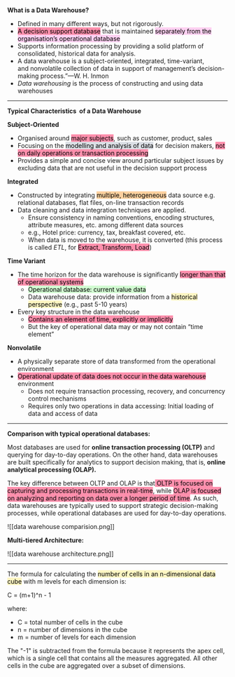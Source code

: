 
**What is a Data Warehouse?**

-   Defined in many different ways, but not rigorously.
-   <mark style="background: #FF5582A6;">A decision support database</mark> that is maintained <mark style="background: #FFB8EBA6;">separately from the organisation’s operational database</mark>
-   Supports information processing by providing a solid platform of consolidated, historical data for analysis.
-   A data warehouse is a subject-oriented, integrated, time-variant, and nonvolatile collection of data in support of management’s decision-making process.”—W. H. Inmon
-   _Data warehousing_ is the process of constructing and using data warehouses

---

**Typical Characteristics  of a Data Warehouse**

**Subject-Oriented**

-   Organised around <mark style="background: #FF5582A6;">major subjects</mark>, such as customer, product, sales
-   Focusing on the <mark style="background: #CACFD9A6;">modelling and analysis of data</mark> for decision makers, <mark style="background: #FF5582A6;">not on daily operations or transaction processing</mark>
-   Provides a simple and concise view around particular subject issues by excluding data that are not useful in the decision support process

**Integrated**

-   Constructed by integrating <mark style="background: #FFB86CA6;">multiple, heterogeneous</mark> data source e.g. relational databases, flat files, on-line transaction records
-   Data cleaning and data integration techniques are applied.
    -   Ensure consistency in naming conventions, encoding structures, attribute measures, etc. among different data sources
    -   e.g., Hotel price: currency, tax, breakfast covered, etc.
    -   When data is moved to the warehouse, it is converted (this process is called _ETL_, for <mark style="background: #FF5582A6;">Extract, Transform, Load</mark>)

**Time Variant**

-   The time horizon for the data warehouse is significantly <mark style="background: #FF5582A6;">longer than that of operational systems</mark>
    -   <mark style="background: #BBFABBA6;">Operational database: current value data</mark>
    -   Data warehouse data: provide information from a <mark style="background: #FFF3A3A6;">historical perspective</mark> (e.g., past 5-10 years)
-   Every key structure in the data warehouse
    -   <mark style="background: #FF5582A6;">Contains an element of time, explicitly or implicitly</mark>
    -   But the key of operational data may or may not contain “time element”

**Nonvolatile**

-   A physically separate store of data transformed from the operational environment
-   <mark style="background: #FF5582A6;">Operational update of data does not occur in the data warehouse</mark> environment
    -   Does not require transaction processing, recovery, and concurrency control mechanisms
    -   Requires only two operations in data accessing: Initial loading of data and access of data

---

**Comparison with typical operational databases:**

Most databases are used for **online transaction processing (OLTP)** and querying for day-to-day operations. On the other hand, data warehouses are built specifically for analytics to support decision making, that is, **online analytical processing (OLAP).**

The key difference between OLTP and OLAP is that<mark style="background: #FF5582A6;"> OLTP is focused on capturing and processing transactions in real-time</mark>, while <mark style="background: #FF5582A6;">OLAP is focused on analyzing and reporting on data over a longer period of time</mark>. As such, data warehouses are typically used to support strategic decision-making processes, while operational databases are used for day-to-day operations.

![[data warehouse comparision.png]]

**Multi-tiered Architecture:**

![[data warehouse architecture.png]]


---

The formula for calculating the <mark style="background: #FFF3A3A6;">number of cells in an n-dimensional data cube</mark> with m levels for each dimension is:

C = (m+1)^n - 1

where:

-   C = total number of cells in the cube
-   n = number of dimensions in the cube
-   m = number of levels for each dimension

The "-1" is subtracted from the formula because it represents the apex cell, which is a single cell that contains all the measures aggregated. All other cells in the cube are aggregated over a subset of dimensions.